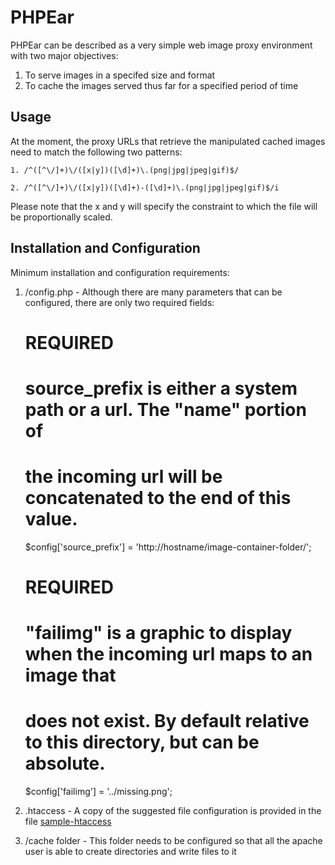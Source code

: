 # PHPEar

PHPEar can be described as a very simple web image proxy environment with two major objectives:

1. To serve images in a specifed size and format
2. To cache the images served thus far for a specified period of time

## Usage

At the moment, the proxy URLs that retrieve the manipulated cached images need to match the following two patterns:

    1. /^([^\/]+)\/([x|y])([\d]+)\.(png|jpg|jpeg|gif)$/

    2. /^([^\/]+)\/([x|y])([\d]+)-([\d]+)\.(png|jpg|jpeg|gif)$/i

Please note that the x and y will specify the constraint to which the file will be proportionally scaled.

## Installation and Configuration

Minimum installation and configuration requirements:

1. /config.php - Although there are many parameters that can be configured, there are only two required fields:

    # REQUIRED
    # source_prefix is either a system path or a url.  The "name" portion of
    # the incoming url will be concatenated to the end of this value.
    $config['source_prefix']    = 'http://hostname/image-container-folder/';

    # REQUIRED
    # "failimg" is a graphic to display when the incoming url maps to an image that
    # does not exist.  By default relative to this directory, but can be absolute.
    $config['failimg']         = '../missing.png';

2. .htaccess - A copy of the suggested file configuration is provided in the file [sample-htaccess](./sample-htaccess)

3. /cache folder - This folder needs to be configured so that all the apache user is able to create directories and write files to it







